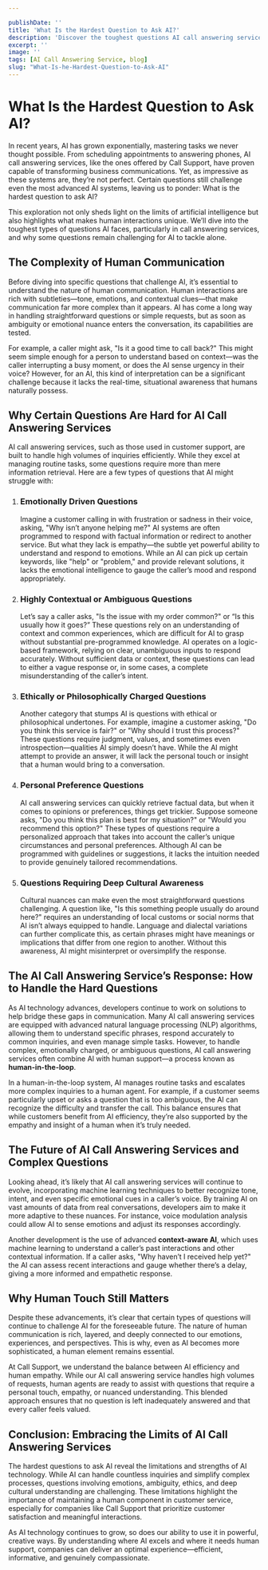 ```yaml
---

publishDate: ''
title: 'What Is the Hardest Question to Ask AI?'
description: 'Discover the toughest questions AI call answering services face, from emotional nuances to cultural context, and how Call Support bridges AI with human empathy.  '
excerpt: ''
image: ''
tags: [AI Call Answering Service, blog]
slug: "What-Is-he-Hardest-Question-to-Ask-AI"
---
```




# What Is the Hardest Question to Ask AI?

<!-- **Meta Description:**   
Discover the toughest questions AI call answering services face, from emotional nuances to cultural context, and how Call Support bridges AI with human empathy.   -->
<!-- **keywords:**   
AI Call Answering Service -->

In recent years, AI has grown exponentially, mastering tasks we never thought possible. From scheduling appointments to answering phones, AI call answering services, like the ones offered by Call Support, have proven capable of transforming business communications. Yet, as impressive as these systems are, they’re not perfect. Certain questions still challenge even the most advanced AI systems, leaving us to ponder: What is the hardest question to ask AI?

This exploration not only sheds light on the limits of artificial intelligence but also highlights what makes human interactions unique. We’ll dive into the toughest types of questions AI faces, particularly in call answering services, and why some questions remain challenging for AI to tackle alone.

## **The Complexity of Human Communication**

Before diving into specific questions that challenge AI, it’s essential to understand the nature of human communication. Human interactions are rich with subtleties—tone, emotions, and contextual clues—that make communication far more complex than it appears. AI has come a long way in handling straightforward questions or simple requests, but as soon as ambiguity or emotional nuance enters the conversation, its capabilities are tested.

For example, a caller might ask, "Is it a good time to call back?" This might seem simple enough for a person to understand based on context—was the caller interrupting a busy moment, or does the AI sense urgency in their voice? However, for an AI, this kind of interpretation can be a significant challenge because it lacks the real-time, situational awareness that humans naturally possess.

## **Why Certain Questions Are Hard for AI Call Answering Services**

AI call answering services, such as those used in customer support, are built to handle high volumes of inquiries efficiently. While they excel at managing routine tasks, some questions require more than mere information retrieval. Here are a few types of questions that AI might struggle with:

1. ### **Emotionally Driven Questions**

     
   Imagine a customer calling in with frustration or sadness in their voice, asking, "Why isn’t anyone helping me?" AI systems are often programmed to respond with factual information or redirect to another service. But what they lack is empathy—the subtle yet powerful ability to understand and respond to emotions. While an AI can pick up certain keywords, like "help" or "problem," and provide relevant solutions, it lacks the emotional intelligence to gauge the caller’s mood and respond appropriately.

2. ### **Highly Contextual or Ambiguous Questions**

     
   Let’s say a caller asks, "Is the issue with my order common?" or “Is this usually how it goes?” These questions rely on an understanding of context and common experiences, which are difficult for AI to grasp without substantial pre-programmed knowledge. AI operates on a logic-based framework, relying on clear, unambiguous inputs to respond accurately. Without sufficient data or context, these questions can lead to either a vague response or, in some cases, a complete misunderstanding of the caller’s intent.

3. ### **Ethically or Philosophically Charged Questions**

     
   Another category that stumps AI is questions with ethical or philosophical undertones. For example, imagine a customer asking, "Do you think this service is fair?" or "Why should I trust this process?" These questions require judgment, values, and sometimes even introspection—qualities AI simply doesn’t have. While the AI might attempt to provide an answer, it will lack the personal touch or insight that a human would bring to a conversation.

4. ### **Personal Preference Questions**

     
   AI call answering services can quickly retrieve factual data, but when it comes to opinions or preferences, things get trickier. Suppose someone asks, "Do you think this plan is best for my situation?" or "Would you recommend this option?" These types of questions require a personalized approach that takes into account the caller’s unique circumstances and personal preferences. Although AI can be programmed with guidelines or suggestions, it lacks the intuition needed to provide genuinely tailored recommendations.

5. ### **Questions Requiring Deep Cultural Awareness**

     
   Cultural nuances can make even the most straightforward questions challenging. A question like, "Is this something people usually do around here?" requires an understanding of local customs or social norms that AI isn’t always equipped to handle. Language and dialectal variations can further complicate this, as certain phrases might have meanings or implications that differ from one region to another. Without this awareness, AI might misinterpret or oversimplify the response.

## **The AI Call Answering Service’s Response: How to Handle the Hard Questions**

As AI technology advances, developers continue to work on solutions to help bridge these gaps in communication. Many AI call answering services are equipped with advanced natural language processing (NLP) algorithms, allowing them to understand specific phrases, respond accurately to common inquiries, and even manage simple tasks. However, to handle complex, emotionally charged, or ambiguous questions, AI call answering services often combine AI with human support—a process known as **human-in-the-loop**.

In a human-in-the-loop system, AI manages routine tasks and escalates more complex inquiries to a human agent. For example, if a customer seems particularly upset or asks a question that is too ambiguous, the AI can recognize the difficulty and transfer the call. This balance ensures that while customers benefit from AI efficiency, they’re also supported by the empathy and insight of a human when it’s truly needed.

## **The Future of AI Call Answering Services and Complex Questions**

Looking ahead, it’s likely that AI call answering services will continue to evolve, incorporating machine learning techniques to better recognize tone, intent, and even specific emotional cues in a caller’s voice. By training AI on vast amounts of data from real conversations, developers aim to make it more adaptive to these nuances. For instance, voice modulation analysis could allow AI to sense emotions and adjust its responses accordingly.

Another development is the use of advanced **context-aware AI**, which uses machine learning to understand a caller’s past interactions and other contextual information. If a caller asks, "Why haven’t I received help yet?" the AI can assess recent interactions and gauge whether there’s a delay, giving a more informed and empathetic response.

## **Why Human Touch Still Matters**

Despite these advancements, it’s clear that certain types of questions will continue to challenge AI for the foreseeable future. The nature of human communication is rich, layered, and deeply connected to our emotions, experiences, and perspectives. This is why, even as AI becomes more sophisticated, a human element remains essential.

At Call Support, we understand the balance between AI efficiency and human empathy. While our AI call answering service handles high volumes of requests, human agents are ready to assist with questions that require a personal touch, empathy, or nuanced understanding. This blended approach ensures that no question is left inadequately answered and that every caller feels valued.

## **Conclusion: Embracing the Limits of AI Call Answering Services**

The hardest questions to ask AI reveal the limitations and strengths of AI technology. While AI can handle countless inquiries and simplify complex processes, questions involving emotions, ambiguity, ethics, and deep cultural understanding are challenging. These limitations highlight the importance of maintaining a human component in customer service, especially for companies like Call Support that prioritize customer satisfaction and meaningful interactions.

As AI technology continues to grow, so does our ability to use it in powerful, creative ways. By understanding where AI excels and where it needs human support, companies can deliver an optimal experience—efficient, informative, and genuinely compassionate.